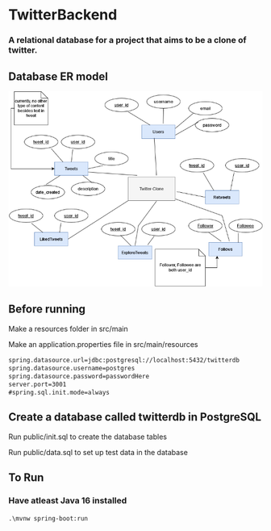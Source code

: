 # TwitterBackend
### A relational database for a project that aims to be a clone of twitter.

## Database ER model
![](public/model.png)


## Before running 
Make a resources folder in src/main

Make an application.properties file in src/main/resources
```
spring.datasource.url=jdbc:postgresql://localhost:5432/twitterdb
spring.datasource.username=postgres
spring.datasource.password=passwordHere
server.port=3001
#spring.sql.init.mode=always

```

## Create a database called twitterdb in PostgreSQL
Run public/init.sql to create the database tables

Run public/data.sql to set up test data in the database

## To Run
### Have atleast Java 16 installed
`.\mvnw spring-boot:run`